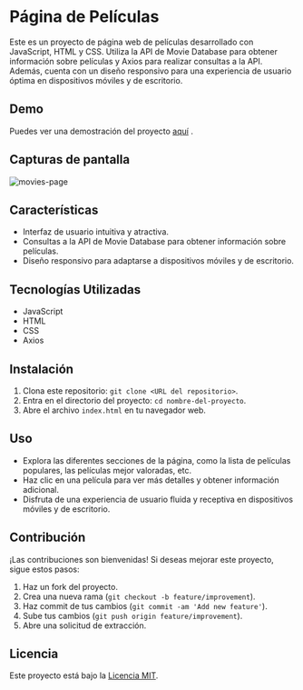 # Página de Películas

Este es un proyecto de página web de películas desarrollado con JavaScript, HTML y CSS. Utiliza la API de Movie Database para obtener información sobre películas y Axios para realizar consultas a la API. Además, cuenta con un diseño responsivo para una experiencia de usuario óptima en dispositivos móviles y de escritorio.

## Demo

Puedes ver una demostración del proyecto [aquí](https://liblack99.github.io/movies-page/) .

## Capturas de pantalla

![movies-page](https://firebasestorage.googleapis.com/v0/b/pelagic-earth-407809.appspot.com/o/proyectos%2Fmovie.webp?alt=media&token=41614a7e-26d9-497a-b293-28a54c7ac9b3)

## Características

- Interfaz de usuario intuitiva y atractiva.
- Consultas a la API de Movie Database para obtener información sobre películas.
- Diseño responsivo para adaptarse a dispositivos móviles y de escritorio.

## Tecnologías Utilizadas

- JavaScript
- HTML
- CSS
- Axios

## Instalación

1. Clona este repositorio: `git clone <URL del repositorio>`.
2. Entra en el directorio del proyecto: `cd nombre-del-proyecto`.
3. Abre el archivo `index.html` en tu navegador web.

## Uso

- Explora las diferentes secciones de la página, como la lista de películas populares, las películas mejor valoradas, etc.
- Haz clic en una película para ver más detalles y obtener información adicional.
- Disfruta de una experiencia de usuario fluida y receptiva en dispositivos móviles y de escritorio.

## Contribución

¡Las contribuciones son bienvenidas! Si deseas mejorar este proyecto, sigue estos pasos:

1. Haz un fork del proyecto.
2. Crea una nueva rama (`git checkout -b feature/improvement`).
3. Haz commit de tus cambios (`git commit -am 'Add new feature'`).
4. Sube tus cambios (`git push origin feature/improvement`).
5. Abre una solicitud de extracción.

## Licencia

Este proyecto está bajo la [Licencia MIT](LICENSE).
